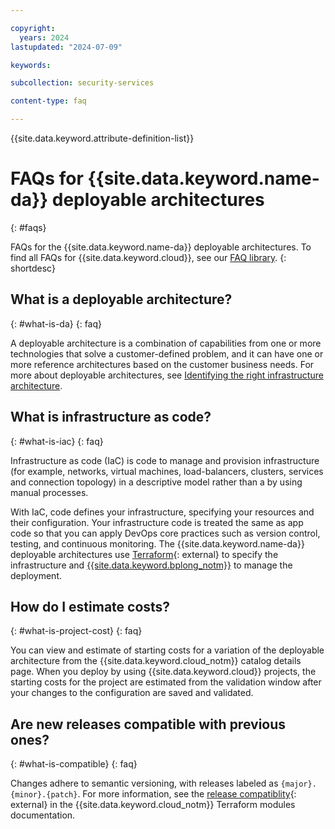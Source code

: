 ```yaml
---

copyright:
  years: 2024
lastupdated: "2024-07-09"

keywords:

subcollection: security-services

content-type: faq

---
```


{{site.data.keyword.attribute-definition-list}}

# FAQs for {{site.data.keyword.name-da}} deployable architectures
{: #faqs}

FAQs for the {{site.data.keyword.name-da}} deployable architectures. To find all FAQs for {{site.data.keyword.cloud}}, see our [FAQ library](/docs/faqs).
{: shortdesc}

## What is a deployable architecture?
{: #what-is-da}
{: faq}

A deployable architecture is a combination of capabilities from one or more technologies that solve a customer-defined problem, and it can have one or more reference architectures based on the customer business needs. For more about deployable architectures, see [Identifying the right infrastructure architecture](/docs/overview?topic=overview-secure-enterprise#define-architecture).

## What is infrastructure as code?
{: #what-is-iac}
{: faq}

Infrastructure as code (IaC) is code to manage and provision infrastructure (for example, networks, virtual machines, load-balancers, clusters, services and connection topology) in a descriptive model rather than a by using manual processes.

With IaC, code defines your infrastructure, specifying your resources and their configuration. Your infrastructure code is treated the same as app code so that you can apply DevOps core practices such as version control, testing, and continuous monitoring. The {{site.data.keyword.name-da}} deployable architectures use [Terraform](https://www.terraform.io/){: external} to specify the infrastructure and [{{site.data.keyword.bplong_notm}}](/docs/schematics?topic=schematics-getting-started) to manage the deployment.

## How do I estimate costs?
{: #what-is-project-cost}
{: faq}

You can view and estimate of starting costs for a variation of the deployable architecture from the {{site.data.keyword.cloud_notm}} catalog details page. When you deploy by using {{site.data.keyword.cloud}} projects, the starting costs for the project are estimated from the validation window after your changes to the configuration are saved and validated.

## Are new releases compatible with previous ones?
{: #what-is-compatible}
{: faq}

Changes adhere to semantic versioning, with releases labeled as `{major}.{minor}.{patch}`. For more information, see the [release compatiblity](https://terraform-ibm-modules.github.io/documentation/#/versioning){: external} in the {{site.data.keyword.cloud_notm}} Terraform modules documentation.
